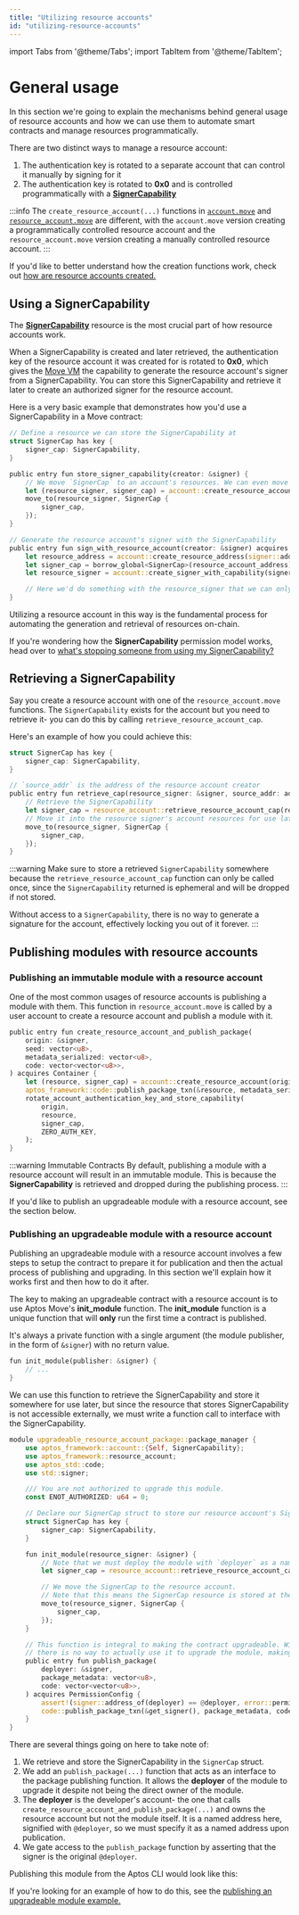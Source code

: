```yaml
---
title: "Utilizing resource accounts"
id: "utilizing-resource-accounts"
---
```


import Tabs from '@theme/Tabs';
import TabItem from '@theme/TabItem';

# General usage

In this section we're going to explain the mechanisms behind general usage of resource accounts and how we can use them to automate smart contracts and manage resources programmatically.

There are two distinct ways to manage a resource account:

1. The authentication key is rotated to a separate account that can control it manually by signing for it
2. The authentication key is rotated to **0x0** and is controlled programmatically with a [**SignerCapability**](./common-questions#whats-a-signercapability)

:::info
The `create_resource_account(...)` functions in [`account.move`](https://github.com/aptos-labs/aptos-core/blob/main/aptos-move/framework/aptos-framework/sources/account.move) and [`resource_account.move`](https://github.com/aptos-labs/aptos-core/blob/main/aptos-move/framework/aptos-framework/sources/resource_account.move) are different, with the `account.move` version creating a programmatically controlled resource account and the `resource_account.move` version creating a manually controlled resource account.
:::

If you'd like to better understand how the creation functions work, check out [how are resource accounts created.](../resource-accounts/common-questions#how-are-resource-accounts-created)

## Using a SignerCapability

The [**SignerCapability**](./common-questions#whats-a-signercapability) resource is the most crucial part of how resource accounts work.

When a SignerCapability is created and later retrieved, the authentication key of the resource account it was created for is rotated to **0x0**, which gives the [Move VM](../../reference/glossary/#move-virtual-machine-mvm) the capability to generate the resource account's signer from a SignerCapability. You can store this SignerCapability and retrieve it later to create an authorized signer for the resource account.

Here is a very basic example that demonstrates how you'd use a SignerCapability in a Move contract:

```rust
// Define a resource we can store the SignerCapability at
struct SignerCap has key {
    signer_cap: SignerCapability,
}

public entry fun store_signer_capability(creator: &signer) {
    // We move `SignerCap` to an account's resources. We can even move it to the resource account itself:
    let (resource_signer, signer_cap) = account::create_resource_account(creator, b"seed bytes");
    move_to(resource_signer, SignerCap {
        signer_cap,
    });
}

// Generate the resource account's signer with the SignerCapability
public entry fun sign_with_resource_account(creator: &signer) acquires SignerCap {
    let resource_address = account::create_resource_address(signer::address_of(creator), b"seed bytes");
    let signer_cap = borrow_global<SignerCap>(resource_account_address);
    let resource_signer = account::create_signer_with_capability(signer_cap);

    // Here we'd do something with the resource_signer that we can only do with its `signer` primitive
}
```
Utilizing a resource account in this way is the fundamental process for automating the generation and retrieval of resources on-chain.

If you're wondering how the **SignerCapability** permission model works, head over to [what's stopping someone from using my SignerCapability?](./common-questions#whats-stopping-someone-from-using-my-signercapability)

## Retrieving a SignerCapability

Say you create a resource account with one of the `resource_account.move` functions. The `SignerCapability` exists for the account but you need to retrieve it- you can do this by calling `retrieve_resource_account_cap`.

Here's an example of how you could achieve this:

```rust title="Retrieve and store a SignerCapability"
struct SignerCap has key {
    signer_cap: SignerCapability,
}

// `source_addr` is the address of the resource account creator
public entry fun retrieve_cap(resource_signer: &signer, source_addr: address) acquires SignerCap {
    // Retrieve the SignerCapability
    let signer_cap = resource_account::retrieve_resource_account_cap(resource_signer, source_addr);
    // Move it into the resource signer's account resources for use later
    move_to(resource_signer, SignerCap {
        signer_cap,
    });
}
```
:::warning
Make sure to store a retrieved `SignerCapability` somewhere because the `retrieve_resource_account_cap` function can only be called once, since the `SignerCapability` returned is ephemeral and will be dropped if not stored.

Without access to a `SignerCapability`, there is no way to generate a signature for the account, effectively locking you out of it forever.
:::

## Publishing modules with resource accounts

### Publishing an immutable module with a resource account

One of the most common usages of resource accounts is publishing a module with them. This function in `resource_account.move` is called by a user account to create a resource account and publish a module with it.

```rust title="Helper function in resource_account.move to publish a package with a resource account"
public entry fun create_resource_account_and_publish_package(
    origin: &signer,
    seed: vector<u8>,
    metadata_serialized: vector<u8>,
    code: vector<vector<u8>>,
) acquires Container {
    let (resource, signer_cap) = account::create_resource_account(origin, seed);
    aptos_framework::code::publish_package_txn(&resource, metadata_serialized, code);
    rotate_account_authentication_key_and_store_capability(
        origin,
        resource,
        signer_cap,
        ZERO_AUTH_KEY,
    );
}
```

:::warning Immutable Contracts
By default, publishing a module with a resource account will result in an immutable module. This is because the **SignerCapability** is retrieved and dropped during the publishing process.
:::

If you'd like to publish an upgradeable module with a resource account, see the section below.

### Publishing an upgradeable module with a resource account

Publishing an upgradeable module with a resource account involves a few steps to setup the contract to prepare it for publication and then the actual process of publishing and upgrading. In this section we'll explain how it works first and then how to do it after.

The key to making an upgradeable contract with a resource account is to use Aptos Move's **init_module** function. The **init_module** function is a unique function that will **only** run the first time a contract is published.

It's always a private function with a single argument (the module publisher, in the form of `&signer`) with no return value.

```rust title="init_module function signature"
fun init_module(publisher: &signer) {
    // ...
}
```

We can use this function to retrieve the SignerCapability and store it somewhere for use later, but since the resource that stores SignerCapability is not accessible externally, we must write a function call to interface with the SignerCapability.

```rust title="Using init_module and publish_package in a contract to function as an interface for the developer"
module upgradeable_resource_account_package::package_manager {
    use aptos_framework::account::{Self, SignerCapability};
    use aptos_framework::resource_account;
    use aptos_std::code;
    use std::signer;

    /// You are not authorized to upgrade this module.
    const ENOT_AUTHORIZED: u64 = 0;

    // Declare our SignerCap struct to store our resource account's SignerCapability.
    struct SignerCap has key {
        signer_cap: SignerCapability,
    }

    fun init_module(resource_signer: &signer) {
        // Note that we must deploy the module with `deployer` as a named address, otherwise the contract can't find the resource account's owner.
        let signer_cap = resource_account::retrieve_resource_account_cap(resource_signer, @deployer);

        // We move the SignerCap to the resource account.
        // Note that this means the SignerCap resource is stored at the same address that the module is.
        move_to(resource_signer, SignerCap {
            signer_cap,
        });
    }

    // This function is integral to making the contract upgradeable. Without it, the SignerCapability is still stored, but
    // there is no way to actually use it to upgrade the module, making the module effectively immutable.
    public entry fun publish_package(
        deployer: &signer,
        package_metadata: vector<u8>,
        code: vector<vector<u8>>,
    ) acquires PermissionConfig {
        assert!(signer::address_of(deployer) == @deployer, error::permission_denied(ENOT_AUTHORIZED));
        code::publish_package_txn(&get_signer(), package_metadata, code);
    }
}
```

There are several things going on here to take note of:

1. We retrieve and store the SignerCapability in the `SignerCap` struct.
2. We add an `publish_package(...)` function that acts as an interface to the package publishing function. It allows the **deployer** of the module to upgrade it despite not being the direct owner of the module.
3. The **deployer** is the developer's account- the one that calls `create_resource_account_and_publish_package(...)` and owns the resource account but not the module itself. It is a named address here, signified with `@deployer`, so we must specify it as a named address upon publication.
4. We gate access to the `publish_package` function by asserting that the signer is the original `@deployer`.

Publishing this module from the Aptos CLI would look like this:

If you're looking for an example of how to do this, see the [publishing an upgradeable module example.](./publishing-an-upgradeable-module.md)
